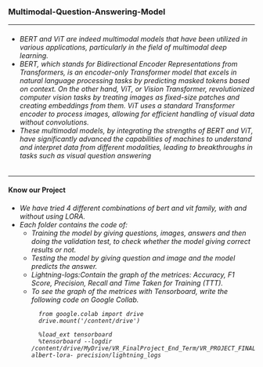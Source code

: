   <h3>Multimodal-Question-Answering-Model</h3>
  <hr>
  <h6>
  <ul>
    <li>BERT and ViT are indeed multimodal models that have been utilized in various applications, particularly in the field of multimodal deep learning.</li>
    <li> BERT, which stands for Bidirectional Encoder Representations from Transformers, is an encoder-only Transformer model that excels in natural language processing tasks 
         by predicting masked tokens based on context. On the other hand, ViT, or Vision Transformer, revolutionized computer vision tasks by treating images as fixed-size 
         patches and creating embeddings from them. ViT uses a standard Transformer encoder to process images, allowing for efficient handling of visual data without 
         convolutions.</li>
    <li>These multimodal models, by integrating the strengths of BERT and ViT, have significantly advanced the capabilities of machines to understand and interpret data from 
         different modalities, leading to breakthroughs in tasks such as visual question answering</li>
  </ul>
  </h6>
  <hr>
  <h4>Know our Project</h4>
  <h6>
    <ul>
    <li>We have tried 4 different combinations of bert and vit family, with and without using LORA.</li>
    <li>Each folder contains the code of:
      <ul>
        <li>Training the model by giving questions, images, answers and then doing the validation test, to check whether the model giving correct results or not.</li>
        <li>Testing the model by giving question and image and the model predicts the answer.</li>
        <li>Lightning-logs:Contain the graph of the metrices: Accuracy, F1 Score, Precision, Recall and Time Taken for Training (TTT).</li>
        <li>To see the graph of the metrices with Tensorboard, write the following code on Google Collab.</li>
       

        
      from google.colab import drive
      drive.mount('/content/drive')
      
      %load_ext tensorboard
      %tensorboard --logdir /content/drive/MyDrive/VR_FinalProject_End_Term/VR_PROJECT_FINAL_PROJECT1/VR_PROJECT/vit+albert+lora+15000datapts+15epochs/vit-albert-lora- precision/lightning_logs


</ul>
</li>
</ul>
</h6>
   


